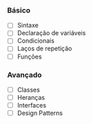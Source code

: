 ### Básico
- [ ] Sintaxe
- [ ] Declaração de variáveis
- [ ] Condicionais
- [ ] Laços de repetição
- [ ] Funções

### Avançado
- [ ] Classes
- [ ] Heranças
- [ ] Interfaces
- [ ] Design Patterns